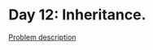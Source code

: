 # Day 12: Inheritance.

[Problem description](https://www.hackerrank.com/challenges/30-inheritance)
